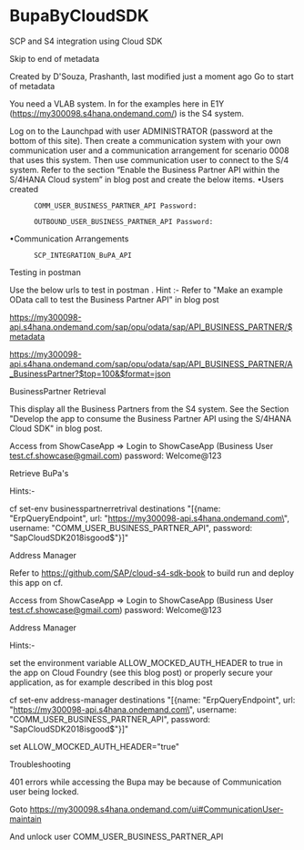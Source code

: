 # BupaByCloudSDK

SCP and S4 integration using Cloud SDK 
 

 


   Skip to end of metadata 

Created by D'Souza, Prashanth, last modified just a moment ago 
Go to start of metadata 


You need a VLAB system. In for the examples here in E1Y (https://my300098.s4hana.ondemand.com/)  is the S4 system.

Log on to the Launchpad with user ADMINISTRATOR (password at the bottom of this site). Then create a communication system with your own communication user and a communication arrangement for scenario 0008 that uses this system. Then use communication user to connect to the S/4 system. Refer to the section “Enable the Business Partner API within the S/4HANA Cloud system” in blog post and create the below items.
•Users created

          COMM_USER_BUSINESS_PARTNER_API Password: 

          OUTBOUND_USER_BUSINESS_PARTNER_API Password:
•Communication Arrangements 

          SCP_INTEGRATION_BuPA_API

Testing in postman

Use the below urls to test in postman . Hint :- Refer to "Make an example OData call to test the Business Partner API" in blog post

https://my300098-api.s4hana.ondemand.com/sap/opu/odata/sap/API_BUSINESS_PARTNER/$metadata

https://my300098-api.s4hana.ondemand.com/sap/opu/odata/sap/API_BUSINESS_PARTNER/A_BusinessPartner?$top=100&$format=json

BusinessPartner Retrieval

This display all the Business Partners from the S4 system. See the Section "Develop the app to consume the Business Partner API using the S/4HANA Cloud SDK" in blog post.

Access from ShowCaseApp => Login to ShowCaseApp (Business User test.cf.showcase@gmail.com) password: Welcome@123

Retrieve BuPa's

Hints:-

cf set-env businesspartnerretrival destinations "[{name: \"ErpQueryEndpoint\", url: \"https://my300098-api.s4hana.ondemand.com\", username: \"COMM_USER_BUSINESS_PARTNER_API\", password: \"SapCloudSDK2018isgood$\"}]"

Address Manager




Refer to https://github.com/SAP/cloud-s4-sdk-book to build run and deploy this app on cf.

Access from ShowCaseApp => Login to ShowCaseApp (Business User test.cf.showcase@gmail.com) password: Welcome@123

Address Manager

Hints:-

set the environment variable ALLOW_MOCKED_AUTH_HEADER to true in the app on Cloud Foundry (see this blog post) or properly secure your application, as for example described in this blog post

cf set-env address-manager destinations "[{name: \"ErpQueryEndpoint\", url: \"https://my300098-api.s4hana.ondemand.com\", username: \"COMM_USER_BUSINESS_PARTNER_API\", password: \"SapCloudSDK2018isgood$\"}]"

set ALLOW_MOCKED_AUTH_HEADER="true"




Troubleshooting

401 errors while accessing the Bupa may be because of Communication user being locked.

Goto https://my300098.s4hana.ondemand.com/ui#CommunicationUser-maintain

And unlock user COMM_USER_BUSINESS_PARTNER_API



